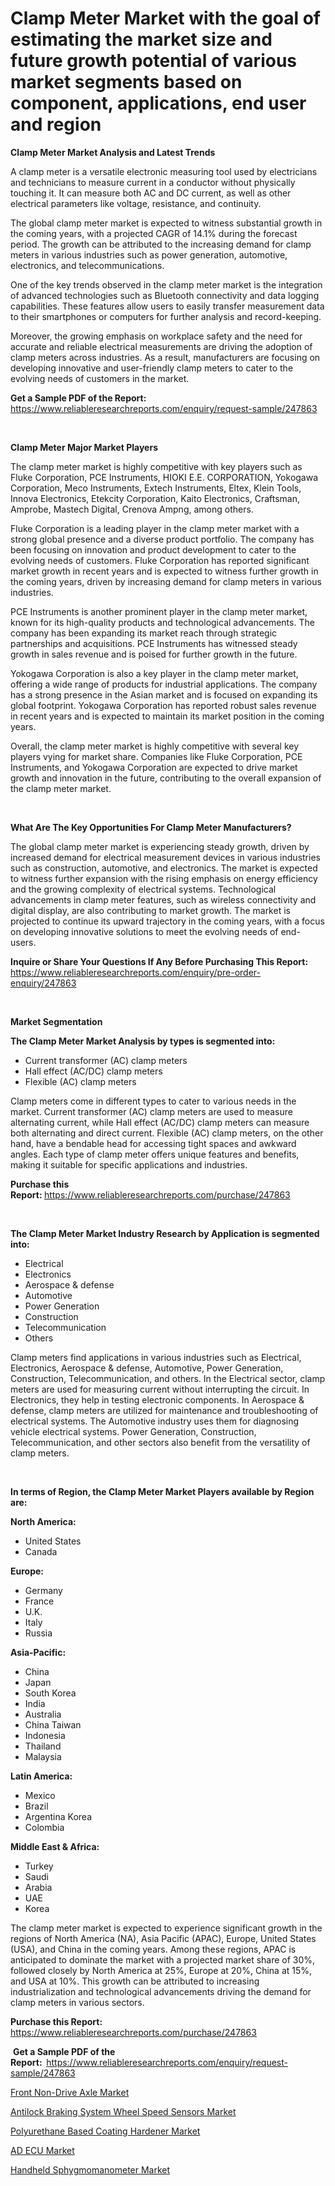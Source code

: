 <p><h1>Clamp Meter Market with the goal of estimating the market size and future growth potential of various market segments based on component, applications, end user and region</h1></p><p><strong>Clamp Meter Market Analysis and Latest Trends</strong></p>
<p><p>A clamp meter is a versatile electronic measuring tool used by electricians and technicians to measure current in a conductor without physically touching it. It can measure both AC and DC current, as well as other electrical parameters like voltage, resistance, and continuity.</p><p>The global clamp meter market is expected to witness substantial growth in the coming years, with a projected CAGR of 14.1% during the forecast period. The growth can be attributed to the increasing demand for clamp meters in various industries such as power generation, automotive, electronics, and telecommunications.</p><p>One of the key trends observed in the clamp meter market is the integration of advanced technologies such as Bluetooth connectivity and data logging capabilities. These features allow users to easily transfer measurement data to their smartphones or computers for further analysis and record-keeping.</p><p>Moreover, the growing emphasis on workplace safety and the need for accurate and reliable electrical measurements are driving the adoption of clamp meters across industries. As a result, manufacturers are focusing on developing innovative and user-friendly clamp meters to cater to the evolving needs of customers in the market.</p></p>
<p><strong>Get a Sample PDF of the Report:&nbsp;</strong> <a href="https://www.reliableresearchreports.com/enquiry/request-sample/247863">https://www.reliableresearchreports.com/enquiry/request-sample/247863</a></p>
<p>&nbsp;</p>
<p><strong>Clamp Meter Major Market Players</strong></p>
<p><p>The clamp meter market is highly competitive with key players such as Fluke Corporation, PCE Instruments, HIOKI E.E. CORPORATION, Yokogawa Corporation, Meco Instruments, Extech Instruments, Eltex, Klein Tools, Innova Electronics, Etekcity Corporation, Kaito Electronics, Craftsman, Amprobe, Mastech Digital, Crenova Ampng, among others.</p><p>Fluke Corporation is a leading player in the clamp meter market with a strong global presence and a diverse product portfolio. The company has been focusing on innovation and product development to cater to the evolving needs of customers. Fluke Corporation has reported significant market growth in recent years and is expected to witness further growth in the coming years, driven by increasing demand for clamp meters in various industries.</p><p>PCE Instruments is another prominent player in the clamp meter market, known for its high-quality products and technological advancements. The company has been expanding its market reach through strategic partnerships and acquisitions. PCE Instruments has witnessed steady growth in sales revenue and is poised for further growth in the future.</p><p>Yokogawa Corporation is also a key player in the clamp meter market, offering a wide range of products for industrial applications. The company has a strong presence in the Asian market and is focused on expanding its global footprint. Yokogawa Corporation has reported robust sales revenue in recent years and is expected to maintain its market position in the coming years.</p><p>Overall, the clamp meter market is highly competitive with several key players vying for market share. Companies like Fluke Corporation, PCE Instruments, and Yokogawa Corporation are expected to drive market growth and innovation in the future, contributing to the overall expansion of the clamp meter market.</p></p>
<p>&nbsp;</p>
<p><strong>What Are The Key Opportunities For Clamp Meter Manufacturers?</strong></p>
<p><p>The global clamp meter market is experiencing steady growth, driven by increased demand for electrical measurement devices in various industries such as construction, automotive, and electronics. The market is expected to witness further expansion with the rising emphasis on energy efficiency and the growing complexity of electrical systems. Technological advancements in clamp meter features, such as wireless connectivity and digital display, are also contributing to market growth. The market is projected to continue its upward trajectory in the coming years, with a focus on developing innovative solutions to meet the evolving needs of end-users.</p></p>
<p><strong>Inquire or Share Your Questions If Any Before Purchasing This Report:</strong> <a href="https://www.reliableresearchreports.com/enquiry/pre-order-enquiry/247863">https://www.reliableresearchreports.com/enquiry/pre-order-enquiry/247863</a></p>
<p>&nbsp;</p>
<p><strong>Market Segmentation</strong></p>
<p><strong>The Clamp Meter Market Analysis by types is segmented into:</strong></p>
<p><ul><li>Current transformer (AC) clamp meters</li><li>Hall effect (AC/DC) clamp meters</li><li>Flexible (AC) clamp meters</li></ul></p>
<p><p>Clamp meters come in different types to cater to various needs in the market. Current transformer (AC) clamp meters are used to measure alternating current, while Hall effect (AC/DC) clamp meters can measure both alternating and direct current. Flexible (AC) clamp meters, on the other hand, have a bendable head for accessing tight spaces and awkward angles. Each type of clamp meter offers unique features and benefits, making it suitable for specific applications and industries.</p></p>
<p><strong>Purchase this Report:&nbsp;</strong><a href="https://www.reliableresearchreports.com/purchase/247863">https://www.reliableresearchreports.com/purchase/247863</a></p>
<p>&nbsp;</p>
<p><strong>The Clamp Meter Market Industry Research by Application is segmented into:</strong></p>
<p><ul><li>Electrical</li><li>Electronics</li><li>Aerospace & defense</li><li>Automotive</li><li>Power Generation</li><li>Construction</li><li>Telecommunication</li><li>Others</li></ul></p>
<p><p>Clamp meters find applications in various industries such as Electrical, Electronics, Aerospace & defense, Automotive, Power Generation, Construction, Telecommunication, and others. In the Electrical sector, clamp meters are used for measuring current without interrupting the circuit. In Electronics, they help in testing electronic components. In Aerospace & defense, clamp meters are utilized for maintenance and troubleshooting of electrical systems. The Automotive industry uses them for diagnosing vehicle electrical systems. Power Generation, Construction, Telecommunication, and other sectors also benefit from the versatility of clamp meters.</p></p>
<p>&nbsp;</p>
<p><strong>In terms of Region, the Clamp Meter Market Players available by Region are:</strong></p>
<p>
    <p> <strong> North America: </strong>
        <ul>
            <li>United States</li>
            <li>Canada</li>
        </ul>
        </p> 
    <p> <strong> Europe: </strong>
        <ul>
            <li>Germany</li>
            <li>France</li>
            <li>U.K.</li>
            <li>Italy</li>
            <li>Russia</li>
        </ul>
        </p> 
    <p> <strong> Asia-Pacific: </strong>
        <ul>
            <li>China</li>
            <li>Japan</li>
            <li>South Korea</li>
            <li>India</li>
            <li>Australia</li>
            <li>China Taiwan</li>
            <li>Indonesia</li>
            <li>Thailand</li>
            <li>Malaysia</li>
        </ul>
        </p> 
    <p> <strong> Latin America: </strong>
        <ul>
            <li>Mexico</li>
            <li>Brazil</li>
            <li>Argentina Korea</li>
            <li>Colombia</li>
        </ul>
        </p> 
    <p> <strong> Middle East & Africa: </strong>
        <ul>
            <li>Turkey</li>
            <li>Saudi</li>
            <li>Arabia</li>
            <li>UAE</li>
            <li>Korea</li>
        </ul>
    </p>
    </p>
<p><p>The clamp meter market is expected to experience significant growth in the regions of North America (NA), Asia Pacific (APAC), Europe, United States (USA), and China in the coming years. Among these regions, APAC is anticipated to dominate the market with a projected market share of 30%, followed closely by North America at 25%, Europe at 20%, China at 15%, and USA at 10%. This growth can be attributed to increasing industrialization and technological advancements driving the demand for clamp meters in various sectors.</p></p>
<p><strong>Purchase this Report: </strong><a href="https://www.reliableresearchreports.com/purchase/247863">https://www.reliableresearchreports.com/purchase/247863</a></p>
<p>&nbsp;<strong>Get a Sample PDF of the Report:&nbsp;&nbsp;</strong><a href="https://www.reliableresearchreports.com/enquiry/request-sample/247863">https://www.reliableresearchreports.com/enquiry/request-sample/247863</a></p>
<p><strong></strong></p>
<p><p><a href="https://view.publitas.com/reportprime-1/decoding-the-front-non-drive-axle-market-a-deep-dive-into-the-latest-market-trends-market-segmentation-and-competitive-analysis/">Front Non-Drive Axle Market</a></p><p><a href="https://nifty-kite-d51.notion.site/Antilock-Braking-System-Wheel-Speed-Sensors-Market-Size-Share-Trends-Analysis-Report-By-Applicati-c6b4804d57454001b4ea48300ae944d9">Antilock Braking System Wheel Speed Sensors Market</a></p><p><a href="https://view.publitas.com/reportprime-1/polyurethane-based-coating-hardener-market-size-share-trends-analysis-report-by-application-regional-outlook-competitive-strategies-and-segment-forecasts-2024-2031/">Polyurethane Based Coating Hardener Market</a></p><p><a href="https://ivy-potential-64b.notion.site/AD-ECU-Market-Size-2024-2031-Global-Industrial-Analysis-Key-Geographical-Regions-Market-Share-T-3c64c8038c31423e881c7c48ee6c9643">AD ECU Market</a></p><p><a href="https://five-trouble-98a.notion.site/Handheld-Sphygmomanometer-Market-Size-Furnishes-Valuable-Information-Encompassing-Market-Share-Mark-98135fe239e245d0b5e2916a9dc81744">Handheld Sphygmomanometer Market</a></p></p>
